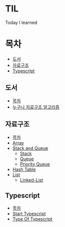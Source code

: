 # TIL
Today I learned

# 목차
- [도서](#도서)
- [자료구조](#자료구조)
- [Typescript](#Typescript)

## 도서
- [목차](#목차)
- [누구나 자료구조 알고리즘](Books/%EB%88%84%EA%B5%AC%EB%82%98%20%EC%9E%90%EB%A3%8C%EA%B5%AC%EC%A1%B0%EC%99%80%20%EC%95%8C%EA%B3%A0%EB%A6%AC%EC%A6%98(%EA%B0%9C%EC%A0%952%ED%8C%90).md)

## 자료구조
- [목차](#목차)
- [Array](자료구조/Array)
- [Stack and Queue](자료구조/Stack%20and%20Queue/)  
    - [Stack](자료구조/Stack%20and%20Queue/Stack.js)
    - [Queue](자료구조/Stack%20and%20Queue/Queue.js)
    - [Priority Queue](자료구조/Stack%20and%20Queue/Priority-Queue.js)
- [Hash Table](%EC%9E%90%EB%A3%8C%EA%B5%AC%EC%A1%B0/Hash/)
- [List](/%EC%9E%90%EB%A3%8C%EA%B5%AC%EC%A1%B0/List/)
    -  [Linked-List](/%EC%9E%90%EB%A3%8C%EA%B5%AC%EC%A1%B0/List/Linked-List/)

## Typescript
- [목차](#목차)
- [Start Typescript](TypeScript/Start%20TypeScript.md)
- [Type Of Typescript](TypeScript/Type.md)